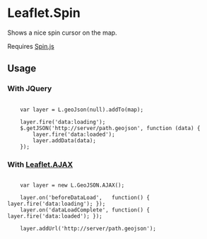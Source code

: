 Leaflet.Spin
============

Shows a nice spin cursor on the map.

Requires [Spin.js](http://fgnass.github.com/spin.js/)

Usage
-----

### With JQuery

```

    var layer = L.geoJson(null).addTo(map);
    
    layer.fire('data:loading');
    $.getJSON('http://server/path.geojson', function (data) {
        layer.fire('data:loaded');
        layer.addData(data);
    });

```

### With [Leaflet.AJAX](https://github.com/calvinmetcalf/leaflet-ajax/)

```

    var layer = new L.GeoJSON.AJAX();
    
    layer.on('beforeDataLoad',   function() { layer.fire('data:loading'); });
    layer.on('dataLoadComplete', function() { layer.fire('data:loaded'); });
    
    layer.addUrl('http://server/path.geojson');

```
